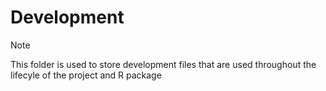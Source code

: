 # Development

> [!NOTE]
> This folder is used to store development files that are used throughout the lifecyle of the project and R package
